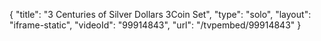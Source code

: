 {
    "title": "3 Centuries of Silver Dollars 3Coin Set",
    "type": "solo",
    "layout": "iframe-static",
    "videoId": "99914843",
    "url": "\/tvpembed\/99914843"
}